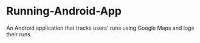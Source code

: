 # Running-Android-App

An Android application that tracks users' runs using Google Maps and logs their runs.
